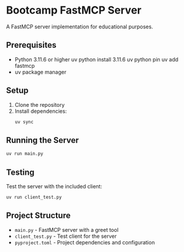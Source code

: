 # Bootcamp FastMCP Server

A FastMCP server implementation for educational purposes.

## Prerequisites

- Python 3.11.6 or higher
   uv python install 3.11.6
   uv python pin
   uv add fastmcp
- uv package manager

## Setup

1. Clone the repository
2. Install dependencies:
   ```bash
   uv sync
   ```

## Running the Server

```bash
uv run main.py
```

## Testing

Test the server with the included client:

```bash
uv run client_test.py
```

## Project Structure

- `main.py` - FastMCP server with a greet tool
- `client_test.py` - Test client for the server
- `pyproject.toml` - Project dependencies and configuration